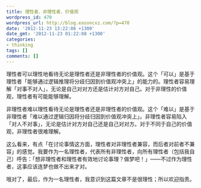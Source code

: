 ```yaml
---
title: 理性者、非理性者、价值观
wordpress_id: 470
wordpress_url: http://blog.easoncxz.com/?p=470
date: '2012-11-23 13:22:08 +1300'
date_gmt: '2012-11-23 01:22:08 +1300'
categories:
- thinking
tags: []
comments: []
---
```

<p>理性者可以理性地看待无论是理性者还是非理性者的价值观。这个「可以」是基于理性者「能够通过逻辑推理将分歧归因到价值观冲突上」的能力的。理性者容易理解「对事不对人」，无论是自己对对方还是估计对方对自己。对于非理性的价值观，理性者有可能能够理解。</p>
<p>非理性者难以理性看待无论是理性者还是非理性者的价值观。这个「难以」是基于非理性者「难以通过逻辑归因将分歧归因到价值观冲突上」。非理性者容易陷入「对人不对事」，无论是估计对方对自己还是自己对对方。对于不同于自己的价值观，非理性者很难理解。</p>
<p>这么看来，有点「在讨论事情这方面，理性者对非理性者兼容，而后者对前者不兼容」的感觉。我要作为一名理性者，代表所有非理性者，向所有理性者（包括我自己）呼告：「想非理性者和理性者有效地讨论事理？做梦吧！」——不过作为理性者，这事应该连梦也做不出来才对。</p>
<p>哦对了，最后，作为一名理性者，我意识到这篇文章不是很理性；所以欢迎指责。</p>
